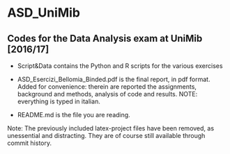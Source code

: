 # ASD_UniMib
Codes for the Data Analysis exam at UniMib [2016/17]
----------------------------------------------------

- Script&Data contains the Python and R scripts for the various exercises

- ASD_Esercizi_Bellomia_Binded.pdf is the final report, in pdf format. Added for convenience: therein are reported the assignments, background and methods, analysis of code and results. NOTE: everything is typed in italian.

- README.md is the file you are reading.

Note: The previously included latex-project files have been removed, as unessential and distracting. They are of course still available through commit history.
